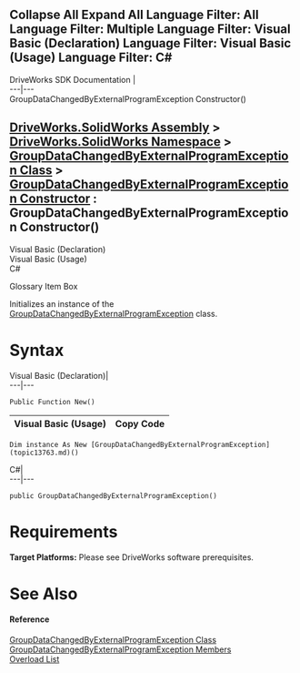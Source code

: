 Collapse All Expand All Language Filter: All  Language Filter: Multiple  Language Filter: Visual Basic (Declaration) Language Filter: Visual Basic (Usage) Language Filter: C#  
---  
DriveWorks SDK Documentation  |   
---|---  
GroupDataChangedByExternalProgramException Constructor()   
  
[DriveWorks.SolidWorks Assembly](topic13342.md) > [DriveWorks.SolidWorks Namespace](topic13345.md) > [GroupDataChangedByExternalProgramException Class](topic13763.md) > [GroupDataChangedByExternalProgramException Constructor](topic13769.md) : GroupDataChangedByExternalProgramException Constructor()  
---  
  
Visual Basic (Declaration)    
Visual Basic (Usage)    
C# 

Glossary Item Box

Initializes an instance of the [GroupDataChangedByExternalProgramException](topic13763.md) class. 

# Syntax

Visual Basic (Declaration)|   
---|---  
      
    
    Public Function New()  
  
Visual Basic (Usage)| Copy Code  
---|---  
      
    
    Dim instance As New [GroupDataChangedByExternalProgramException](topic13763.md)()  
  
C#|   
---|---  
      
    
    public GroupDataChangedByExternalProgramException()  
  
# Requirements

**Target Platforms:** Please see DriveWorks software prerequisites.

# See Also

#### Reference

[GroupDataChangedByExternalProgramException Class](topic13763.md)   
[GroupDataChangedByExternalProgramException Members](topic13764.md)   
[Overload List](topic13769.md)


